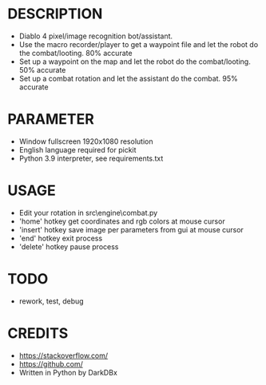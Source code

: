 # DESCRIPTION
- Diablo 4 pixel/image recognition bot/assistant.
- Use the macro recorder/player to get a waypoint file and let the robot do the combat/looting. 80% accurate
- Set up a waypoint on the map and let the robot do the combat/looting. 50% accurate
- Set up a combat rotation and let the assistant do the combat. 95% accurate


# PARAMETER
- Window fullscreen 1920x1080 resolution
- English language required for pickit
- Python 3.9 interpreter, see requirements.txt


# USAGE
- Edit your rotation in src\engine\combat.py
- 'home' hotkey get coordinates and rgb colors at mouse cursor
- 'insert' hotkey save image per parameters from gui at mouse cursor
- 'end' hotkey exit process
- 'delete' hotkey pause process


# TODO
- rework, test, debug


# CREDITS
- https://stackoverflow.com/
- https://github.com/
- Written in Python by DarkDBx


